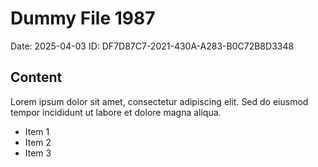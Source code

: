 # Dummy File 1987

Date: 2025-04-03
ID: DF7D87C7-2021-430A-A283-B0C72B8D3348

## Content

Lorem ipsum dolor sit amet, consectetur adipiscing elit.
Sed do eiusmod tempor incididunt ut labore et dolore magna aliqua.

* Item 1
* Item 2
* Item 3

